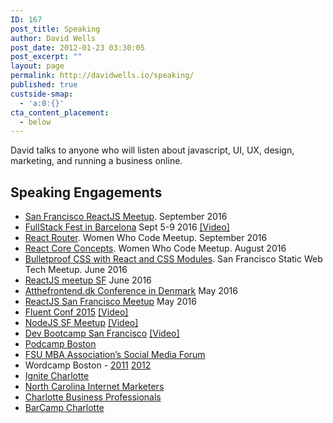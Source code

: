 ```yaml
---
ID: 167
post_title: Speaking
author: David Wells
post_date: 2012-01-23 03:30:05
post_excerpt: ""
layout: page
permalink: http://davidwells.io/speaking/
published: true
custside-smap:
  - 'a:0:{}'
cta_content_placement:
  - below
---
```

David talks to anyone who will listen about javascript, UI, UX, design, marketing, and running a business online.

<h2>Speaking Engagements</h2>
<ul>
<li><a href="https://www.meetup.com/ReactSF/events/233217604/">San Francisco ReactJS Meetup</a>. September 2016</li>
<li><a href="https://2016.fullstackfest.com/">FullStack Fest in Barcelona</a> Sept 5-9 2016 <a href="https://www.youtube.com/watch?v=j8eBXGPl_5E">[Video]</a></li>
<li><a href="http://www.meetup.com/Women-Who-Code-SF/events/233137683/">React Router</a>. Women Who Code Meetup. September 2016</li>
<li><a href="http://www.meetup.com/Women-Who-Code-SF/events/232924262/">React Core Concepts</a>. Women Who Code Meetup. August 2016</li>
<li><a href="http://www.meetup.com/sf-static-web-tech/events/232066898/">Bulletproof CSS with React and CSS Modules</a>. San Francisco Static Web Tech Meetup. June 2016</li>
<li><a href="http://www.meetup.com/ReactJS-San-Francisco/events/229270773/">ReactJS meetup SF</a> June 2016</li>
<li><a href="https://atthefrontend.dk/session/building-a-react-component-library-and-styleguide-for-your-organization">Atthefrontend.dk Conference in Denmark</a> May 2016</li>
<li><a href="http://www.meetup.com/ReactSF/events/230426458/">ReactJS San Francisco Meetup</a> May 2016</li>
	<li><a href="http://fluentconf.com/javascript-html-2015/public/schedule/speaker/205396">Fluent Conf 2015</a> <a href="https://www.youtube.com/watch?v=ZyLC_2b964o">[Video]</a></li>
	<li><a href="http://www.meetup.com/Node-js-Serverside-Javascripters-Club-SF/events/221063505/">NodeJS SF Meetup</a>  <a href="https://www.youtube.com/watch?v=NhoAxLElb-0">[Video]</a></li>
	<li><a href="http://www.meetup.com/DBCx-SF-Dev-Bootcamp-San-Francisco-Open-Learning/events/221293561/">Dev Bootcamp San Francisco</a> <a href="https://www.youtube.com/watch?v=aI7y1jWED1U">[Video]</a></li>
	<li><a href="http://podcampboston.org/podcampboston5schedule.pdf">Podcamp Boston</a></li>
	<li><a href="http://fsunews.com/article/20110331/FSVIEW01/110330011/David-Wells--founder-of-Socialize-Your-Cause-speaks-at-FSU-MBA-Association-s-social-media-forum">FSU MBA Association’s Social Media Forum</a></li>
	<li>Wordcamp Boston - <a href="http://wordpress.tv/2011/09/30/david-wells-getting-up-and-running-with-wordpress/">2011</a> <a href="https://wordpress.tv/2012/08/08/david-wells-everything-you-need-to-know-about-turning-your-wp-site-into-a-lead-generation-machine/">2012</a></li>
	<li><a href="http://www.ignitecharlotte.org/2010/08/ignite-charlotte-1-talk-by-david-wells-social-media-for-social-good/">Ignite Charlotte</a></li>
	<li><a href="http://www.meetup.com/North-Carolina-Internet-Marketers/calendar/12448710/">North Carolina Internet Marketers</a></li>
	<li><a href="http://www.meetup.com/business-professionals/">Charlotte Business Professionals</a></li>
	<li><a href="http://barcampcharlotte.org/">BarCamp Charlotte</a></li>
</ul>